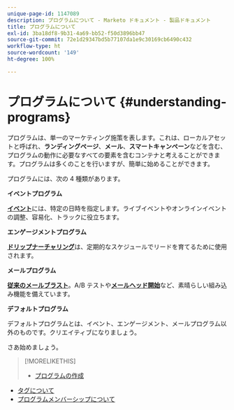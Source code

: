 ```yaml
---
unique-page-id: 1147089
description: プログラムについて - Marketo ドキュメント - 製品ドキュメント
title: プログラムについて
exl-id: 3ba18df8-9b31-4a69-bb52-f50d3896bb47
source-git-commit: 72e1d29347bd5b77107da1e9c30169cb6490c432
workflow-type: ht
source-wordcount: '149'
ht-degree: 100%

---
```


# プログラムについて {#understanding-programs}

プログラムは、単一のマーケティング施策を表します。これは、ローカルアセットと呼ばれ、**ランディングページ**、**メール**、**スマートキャンペーン**&#x200B;などを含む、プログラムの動作に必要なすべての要素を含むコンテナと考えることができます。プログラムは多くのことを行いますが、簡単に始めることができます。

プログラムには、次の 4 種類があります。

**イベントプログラム**

**[イベント](/help/marketo/product-docs/demand-generation/events/understanding-events/understanding-event-programs.md)**&#x200B;には、特定の日時を指定します。ライブイベントやオンラインイベントの調整、容易化、トラックに役立ちます。

**エンゲージメントプログラム**

**[ドリップナーチャリング](/help/marketo/product-docs/email-marketing/drip-nurturing/creating-an-engagement-program/understanding-engagement-programs.md)**&#x200B;は、定期的なスケジュールでリードを育てるために使用されます。

**メールプログラム**

**[従来のメールブラスト](/help/marketo/product-docs/email-marketing/email-programs/creating-an-email-program/understanding-email-programs.md)**。A/B テストや&#x200B;**[メールヘッド開始](/help/marketo/product-docs/email-marketing/email-programs/email-program-actions/head-start-for-email-programs.md)**&#x200B;など、素晴らしい組み込み機能を備えています。

**デフォルトプログラム**

デフォルトプログラムとは、イベント、エンゲージメント、メールプログラム以外のものです。クリエイティブになりましょう。

さあ始めましょう。

>[!MORELIKETHIS]
>
>* [プログラムの作成](/help/marketo/product-docs/email-marketing/email-programs/creating-an-email-program/create-an-email-program.md)
* [タグについて](/help/marketo/product-docs/core-marketo-concepts/programs/working-with-programs/understanding-tags.md)
* [プログラムメンバーシップについて](/help/marketo/product-docs/core-marketo-concepts/programs/creating-programs/understanding-program-membership.md)

